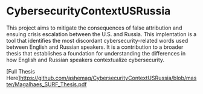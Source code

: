 # CybersecurityContextUSRussia
This project aims to mitigate the consequences of false attribution and ensuing crisis escalation between the U.S. and Russia. 
This implentation is a tool that identifies the most discordant cybersecurity-related words 
used between English and Russian speakers. It is a contribution to a broader thesis that establishes a 
foundation for understanding the differences in how English and Russian speakers contextualize cybersecurity.

[Full Thesis Here]https://github.com/ashemag/CybersecurityContextUSRussia/blob/master/Magalhaes_SURF_Thesis.pdf
